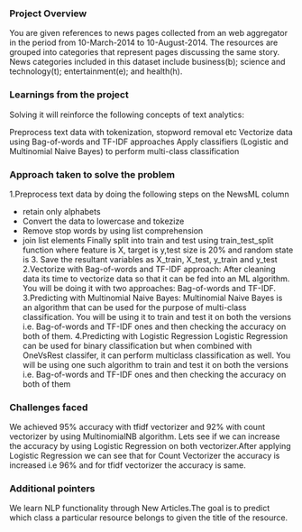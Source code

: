 ### Project Overview

 You are given references to news pages collected from an web aggregator in the period from 10-March-2014 to 10-August-2014. The resources are grouped into categories that represent pages discussing the same story. News categories included in this dataset include business(b); science and technology(t); entertainment(e); and health(h).


### Learnings from the project

 Solving it will reinforce the following concepts of text analytics:

Preprocess text data with tokenization, stopword removal etc
Vectorize data using Bag-of-words and TF-IDF approaches
Apply classifiers (Logistic and Multinomial Naive Bayes) to perform multi-class classification


### Approach taken to solve the problem

 1.Preprocess text data by doing the following steps on the NewsML column
  - retain only alphabets
  - Convert the data to lowercase and tokezize
  - Remove stop words by using list comprehension
  - join list elements
Finally split into train and test using train_test_split function where feature is X, target is y,test size is 20% and random state is 3. Save the resultant variables as X_train, X_test, y_train and y_test
2.Vectorize with Bag-of-words and TF-IDF approach:
After cleaning data its time to vectorize data so that it can be fed into an ML algorithm. You will be doing it with two approaches: Bag-of-words and TF-IDF.
3.Predicting with Multinomial Naive Bayes: Multinomial Naive Bayes is an algorithm that can be used for the purpose of multi-class classification. You will be using it to train and test it on both the versions i.e. Bag-of-words and TF-IDF ones and then checking the accuracy on both of them.
4.Predicting with Logistic Regression Logistic Regression can be used for binary classification but when combined with OneVsRest classifer, it can perform multiclass classification as well. You will be using one such algorithm to train and test it on both the versions i.e. Bag-of-words and TF-IDF ones and then checking the accuracy on both of them







### Challenges faced

 We achieved 95% accuracy with tfidf vectorizer and 92% with count vectorizer by using MultinomialNB algorithm. Lets see if we can increase the accuracy by using Logistic Regression on both vectorizer.After applying Logistic Regression we can see that for Count Vectorizer the accuracy is increased i.e 96% and for tfidf vectorizer the accuracy is same.


### Additional pointers

 We learn NLP functionality through New Articles.The goal is to predict which class a particular resource belongs to given the title of the resource.



